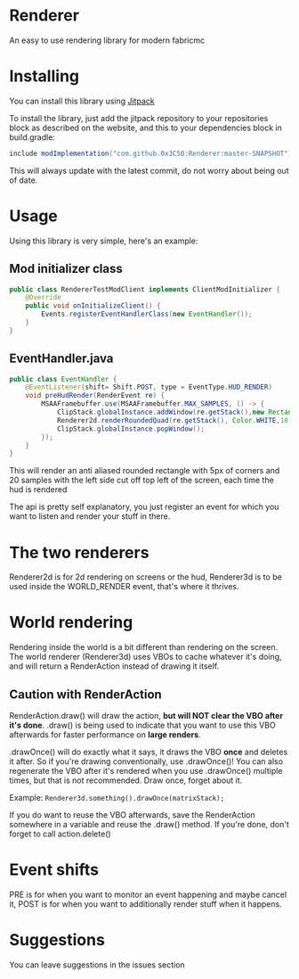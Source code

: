 # Renderer
An easy to use rendering library for modern fabricmc

# Installing
You can install this library using [Jitpack](https://jitpack.io/)

To install the library, just add the jitpack repository to your repositories block as described on the website, and this to your dependencies block in build.gradle:

```groovy
include modImplementation("com.github.0x3C50:Renderer:master-SNAPSHOT")
```
This will always update with the latest commit, do not worry about being out of date.

# Usage
Using this library is very simple, here's an example:

## Mod initializer class
```java
public class RendererTestModClient implements ClientModInitializer {
    @Override
    public void onInitializeClient() {
        Events.registerEventHandlerClass(new EventHandler());
    }
}

```

## EventHandler.java
```java
public class EventHandler {
    @EventListener(shift= Shift.POST, type = EventType.HUD_RENDER)
    void preHudRender(RenderEvent re) {
        MSAAFramebuffer.use(MSAAFramebuffer.MAX_SAMPLES, () -> {
            ClipStack.globalInstance.addWindow(re.getStack(),new Rectangle(20,10,110,110));
            Renderer2d.renderRoundedQuad(re.getStack(), Color.WHITE,10,10,100,100,5,20);
            ClipStack.globalInstance.popWindow();
        });
    }
}
```

This will render an anti aliased rounded rectangle with 5px of corners and 20 samples with the left side cut off top left of the screen, each time the hud is rendered

The api is pretty self explanatory, you just register an event for which you want to listen and render your stuff in there.

# The two renderers
Renderer2d is for 2d rendering on screens or the hud, Renderer3d is to be used inside the WORLD_RENDER event, that's where it thrives.

# World rendering
Rendering inside the world is a bit different than rendering on the screen. The world renderer (Renderer3d) uses VBOs to cache whatever it's doing, and will return a RenderAction instead of drawing it itself.

## Caution with RenderAction
RenderAction.draw() will draw the action, **but will NOT clear the VBO after it's done**. .draw() is being used to indicate that you want to use this VBO afterwards for faster performance on **large renders**.

.drawOnce() will do exactly what it says, it draws the VBO **once** and deletes it after. So if you're drawing conventionally, use .drawOnce()! You can also regenerate the VBO after it's rendered when you use .drawOnce() multiple times, but that is not recommended. Draw once, forget about it.

Example: `Renderer3d.something().drawOnce(matrixStack);`

If you do want to reuse the VBO afterwards, save the RenderAction somewhere in a variable and reuse the .draw() method. If you're done, don't forget to call action.delete()

# Event shifts
PRE is for when you want to monitor an event happening and maybe cancel it, POST is for when you want to additionally render stuff when it happens.

# Suggestions
You can leave suggestions in the issues section